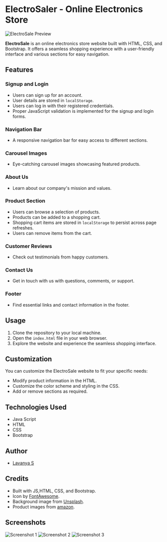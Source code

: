 # ElectroSaler - Online Electronics Store
![ElectroSale Preview](images/screenshot.PNG)

**ElectroSale** is an online electronics store website built with HTML, CSS, and Bootstrap. It offers a seamless shopping experience with a user-friendly interface and various sections for easy navigation.

## Features

### Signup and Login
- Users can sign up for an account.
- User details are stored in `localStorage`.
- Users can log in with their registered credentials.
- Proper JavaScript validation is implemented for the signup and login forms.
  
### Navigation Bar
- A responsive navigation bar for easy access to different sections.
### Carousel Images
- Eye-catching carousel images showcasing featured products.
### About Us
- Learn about our company's mission and values.

### Product Section
- Users can browse a selection of products.
- Products can be added to a shopping cart.
- Shopping cart items are stored in `localStorage` to persist across page refreshes.
- Users can remove items from the cart.
### Customer Reviews
- Check out testimonials from happy customers.
### Contact Us
- Get in touch with us with questions, comments, or support.
### Footer
- Find essential links and contact information in the footer.


## Usage

1. Clone the repository to your local machine.
2. Open the `index.html` file in your web browser.
3. Explore the website and experience the seamless shopping interface.

## Customization

You can customize the ElectroSale website to fit your specific needs:

- Modify product information in the HTML.
- Customize the color scheme and styling in the CSS.
- Add or remove sections as required.

## Technologies Used

- Java Script
- HTML
- CSS
- Bootstrap

## Author

- [Lavanya S](https://github.com/Lavanya-Sathya)
  
## Credits

- Built with JS,HTML, CSS, and Bootstrap.
- Icon by [FontAwesome](https://fontawesome.com/).
- Background image from [Unsplash](https://unsplash.com/).
- Product images from [amazon](https://www.amazon.in/).

## Screenshots
![Screenshot 1](images/screenshot1.PNG)
![Screenshot 2](images/mobile_screenshot1.jpeg)
![Screenshot 3](images/mobile_screenshot3.jpeg)

